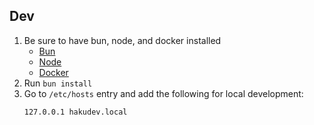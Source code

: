 ## Dev

1. Be sure to have bun, node, and docker installed
   - [Bun](https://bun.sh/)
   - [Node](https://nodejs.org/en/)
   - [Docker](https://www.docker.com/)
2. Run `bun install`
3. Go to `/etc/hosts` entry and add the following for local development:
   ```
   127.0.0.1 hakudev.local
   ```
